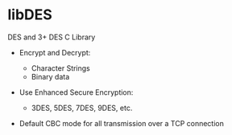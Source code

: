 libDES
======

DES and 3+ DES C Library

- Encrypt and Decrypt:
  - Character Strings
  - Binary data

- Use Enhanced Secure Encryption:
  - 3DES, 5DES, 7DES, 9DES, etc.

- Default CBC mode for all transmission
  over a TCP connection
